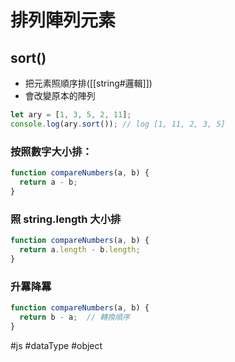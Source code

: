 # 排列陣列元素
## sort()
 - 把元素照順序排([[string#邏輯]])
 - 會改變原本的陣列
```js
let ary = [1, 3, 5, 2, 11];
console.log(ary.sort()); // log [1, 11, 2, 3, 5]
```
### 按照數字大小排：
```js
function compareNumbers(a, b) {
  return a - b;
}
```
### 照 string.length 大小排
```js
function compareNumbers(a, b) {
  return a.length - b.length;
}
```
### 升羃降羃
```js
function compareNumbers(a, b) {
  return b - a;  // 轉換順序
}
```

#js #dataType #object